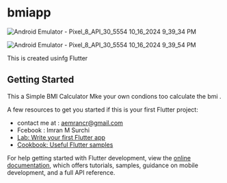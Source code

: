 # bmiapp
![Android Emulator - Pixel_8_API_30_5554 10_16_2024 9_39_34 PM](https://github.com/user-attachments/assets/b5f64728-2ff8-482c-a516-81ab9e890fd5)

![Android Emulator - Pixel_8_API_30_5554 10_16_2024 9_39_54 PM](https://github.com/user-attachments/assets/5cf18a47-0e8e-4c45-bee6-b3af53b9d298)

This is created usinfg Flutter

## Getting Started

This a Simple BMI Calculator Mke your own condions too calculate the bmi .

A few resources to get you started if this is your first Flutter project:


- contact me at : aemrancr@gmail.com
- Fcebook : Imran M Surchi
- [Lab: Write your first Flutter app](https://docs.flutter.dev/get-started/codelab)
- [Cookbook: Useful Flutter samples](https://docs.flutter.dev/cookbook)

For help getting started with Flutter development, view the
[online documentation](https://docs.flutter.dev/), which offers tutorials,
samples, guidance on mobile development, and a full API reference.
